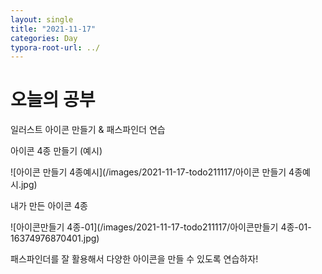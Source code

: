 ```yaml
---
layout: single
title: "2021-11-17"
categories: Day
typora-root-url: ../
---
```


# 오늘의 공부

일러스트 아이콘 만들기 & 패스파인더 연습



아이콘 4종 만들기 (예시)

![아이콘 만들기 4종예시](/images/2021-11-17-todo211117/아이콘 만들기 4종예시.jpg)

내가 만든 아이콘 4종

![아이콘만들기 4종-01](/images/2021-11-17-todo211117/아이콘만들기 4종-01-16374976870401.jpg)

패스파인더를 잘 활용해서 다양한 아이콘을 만들 수 있도록 연습하자!

